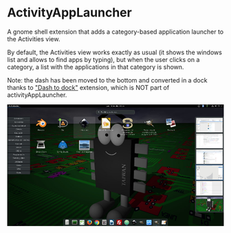 # ActivityAppLauncher #

A gnome shell extension that adds a category-based application launcher to the Activities view.

By default, the Activities view works exactly as usual (it shows the windows list and allows to find apps by typing), but when the user clicks on a category, a list with the applications in that category is shown.

Note: the dash has been moved to the bottom and converted in a dock thanks to ["Dash to dock"](https://extensions.gnome.org/extension/307/dash-to-dock/) extension, which is NOT part of activityAppLauncher.

![ScreenShot](activitiesAppLauncher.jpg)
